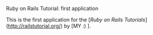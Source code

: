 Ruby on Rails Tutorial: first application

This is the first application for the [*Ruby on Rails Tutorials*] (http://railstutorial.org/) by [MY :) ].
